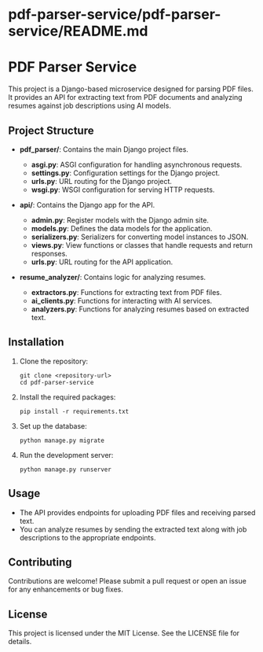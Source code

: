 # pdf-parser-service/pdf-parser-service/README.md

# PDF Parser Service

This project is a Django-based microservice designed for parsing PDF files. It provides an API for extracting text from PDF documents and analyzing resumes against job descriptions using AI models.

## Project Structure

- **pdf_parser/**: Contains the main Django project files.
  - **asgi.py**: ASGI configuration for handling asynchronous requests.
  - **settings.py**: Configuration settings for the Django project.
  - **urls.py**: URL routing for the Django project.
  - **wsgi.py**: WSGI configuration for serving HTTP requests.

- **api/**: Contains the Django app for the API.
  - **admin.py**: Register models with the Django admin site.
  - **models.py**: Defines the data models for the application.
  - **serializers.py**: Serializers for converting model instances to JSON.
  - **views.py**: View functions or classes that handle requests and return responses.
  - **urls.py**: URL routing for the API application.

- **resume_analyzer/**: Contains logic for analyzing resumes.
  - **extractors.py**: Functions for extracting text from PDF files.
  - **ai_clients.py**: Functions for interacting with AI services.
  - **analyzers.py**: Functions for analyzing resumes based on extracted text.

## Installation

1. Clone the repository:
   ```
   git clone <repository-url>
   cd pdf-parser-service
   ```

2. Install the required packages:
   ```
   pip install -r requirements.txt
   ```

3. Set up the database:
   ```
   python manage.py migrate
   ```

4. Run the development server:
   ```
   python manage.py runserver
   ```

## Usage

- The API provides endpoints for uploading PDF files and receiving parsed text.
- You can analyze resumes by sending the extracted text along with job descriptions to the appropriate endpoints.

## Contributing

Contributions are welcome! Please submit a pull request or open an issue for any enhancements or bug fixes.

## License

This project is licensed under the MIT License. See the LICENSE file for details.